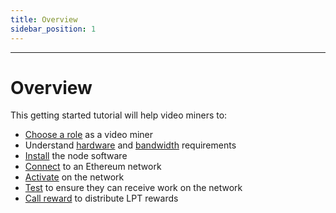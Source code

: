```yaml
---
title: Overview
sidebar_position: 1
---
```


---

# Overview

This getting started tutorial will help video miners to:

- [Choose a role](/docs/video-miners/getting-started/choosing-a-role) as a video
  miner
- Understand [hardware](/docs/video-miners/reference/hardware) and
  [bandwidth](/docs/video-miners/reference/bandwidth) requirements
- [Install](/docs/installation/install-livepeer) the node software
- [Connect](/docs/installation/connect-to-ethereum) to an Ethereum network
- [Activate](/docs/video-miners/getting-started/activation) on the network
- [Test](/docs/video-miners/getting-started/test) to ensure they can receive
  work on the network
- [Call reward](/docs/video-miners/getting-started/calling-reward) to distribute
  LPT rewards

